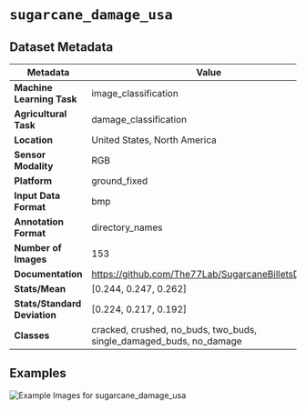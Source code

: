 
# `sugarcane_damage_usa`

## Dataset Metadata

| Metadata | Value |
| --- | --- |
| **Machine Learning Task** | image_classification |
| **Agricultural Task** | damage_classification |
| **Location** | United States, North America |
| **Sensor Modality** | RGB |
| **Platform** | ground_fixed |
| **Input Data Format** | bmp |
| **Annotation Format** | directory_names |
| **Number of Images** | 153 |
| **Documentation** | https://github.com/The77Lab/SugarcaneBilletsDataset |
| **Stats/Mean** | [0.244, 0.247, 0.262] |
| **Stats/Standard Deviation** | [0.224, 0.217, 0.192] |
| **Classes** | cracked, crushed, no_buds, two_buds, single_damaged_buds, no_damage |


## Examples

![Example Images for sugarcane_damage_usa](https://github.com/Project-AgML/AgML/docs/sample_images/sugarcane_damage_usa_examples.png)